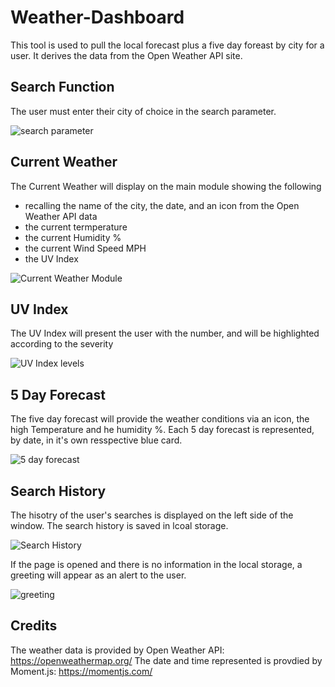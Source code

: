 # Weather-Dashboard
This tool is used to pull the local forecast plus a five day foreast by city for a user.  It derives the data from the Open Weather API site. 

## Search Function

The user must enter their city of choice in the search parameter.  

![search parameter](https://user-images.githubusercontent.com/73486962/106804774-6f305f00-662b-11eb-980a-65d538fce613.png)

## Current Weather
The Current Weather will display on the main module showing the following 
 - recalling the name of the city, the date, and an icon from the Open Weather API data
 - the current termperature
 - the current Humidity %
 - the current Wind Speed MPH
 - the UV Index

 ![Current Weather Module](https://user-images.githubusercontent.com/73486962/106804771-6e97c880-662b-11eb-9351-604b61c1698e.png)

## UV Index
The UV Index will present the user with the number, and will be highlighted according to the severity 

![UV Index levels](https://user-images.githubusercontent.com/73486962/106804770-6e97c880-662b-11eb-801b-a1520635232b.png)

## 5 Day Forecast
The five day forecast will provide the weather conditions via an icon, the high Temperature and he humidity %.  Each 5 day forecast is represented, by date, in it's own resspective blue card.  

![5 day forecast](https://user-images.githubusercontent.com/73486962/106804769-6e97c880-662b-11eb-96fc-9811a890ffad.png)

## Search History
The hisotry of the user's searches is displayed on the left side of the window.  The search history is saved in lcoal storage.

![Search History](https://user-images.githubusercontent.com/73486962/106804765-6dff3200-662b-11eb-9f01-30d98d2931c5.png)

If the page is opened and there is no information in the local storage, a greeting will appear as an alert to the user. 

![greeting](https://user-images.githubusercontent.com/73486962/106804764-6d669b80-662b-11eb-9004-b72cfb492391.png)


## Credits
The weather data is provided by Open Weather API:  https://openweathermap.org/
The date and time represented is provdied by Moment.js:  https://momentjs.com/